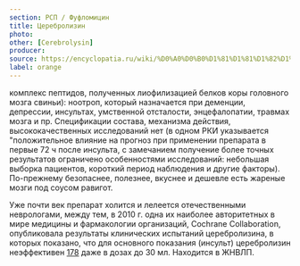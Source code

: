 ```yaml
---
section: РСП / Фуфломицин
title: Церебролизин
photo:
other: [Cerebrolysin]
producer:
source: https://encyclopatia.ru/wiki/%D0%A0%D0%B0%D1%81%D1%81%D1%82%D1%80%D0%B5%D0%BB%D1%8C%D0%BD%D1%8B%D0%B9_%D1%81%D0%BF%D0%B8%D1%81%D0%BE%D0%BA_%D0%BF%D1%80%D0%B5%D0%BF%D0%B0%D1%80%D0%B0%D1%82%D0%BE%D0%B2
label: orange
---
```


комплекс пептидов, полученных лиофилизацией белков коры головного мозга свиньи): ноотроп, который назначается при деменции, депрессии, инсультах, умственной отсталости, энцефалопатии, травмах мозга и пр. Спецификации состава, механизма действия, высококачественных исследований нет (в одном РКИ указывается "положительное влияние на прогноз при применении препарата в первые 72 ч после инсульта, с замечанием получение более точных результатов ограничено особенностями исследований: небольшая выборка пациентов, короткий период наблюдения и другие факторы). По-прежнему безопаснее, полезнее, вкуснее и дешевле есть жареные мозги под соусом равигот.

Уже почти век препарат холится и лелеется отечественными неврологами, между тем, в 2010 г. одна их наиболее авторитетных в мире медицины и фармакологии организаций, Cochrane Collaboration, опубликовала результаты клинических испытаний церебролизина, в которых показано, что для основного показания (инсульт) церебролизин неэффективен [178](http://www.cochrane.org/ru/CD007026) даже в дозах до 30 мл. Находится в ЖНВЛП.
